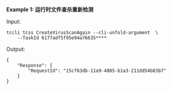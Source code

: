 **Example 1: 运行时文件查杀重新检测**



Input: 

```
tccli tcss CreateVirusScanAgain --cli-unfold-argument  \
    --TaskId 6177adf5f95e94a76635****
```

Output: 
```
{
    "Response": {
        "RequestId": "15cf63db-11a9-4885-b1a3-211dd54b83b7"
    }
}
```

